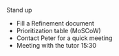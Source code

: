 Stand up 
* Fill a Refinement document 
* Prioritization table (MoSCoW)
* Contact Peter for a quick meeting
* Meeting with the tutor 15:30